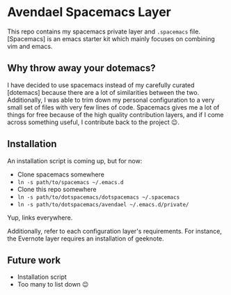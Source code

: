 # Avendael Spacemacs Layer

This repo contains my spacemacs private layer and `.spacemacs` file.
[Spacemacs] is an emacs starter kit which mainly focuses on combining
vim and emacs.

## Why throw away your dotemacs?

I have decided to use spacemacs instead of my carefully curated
[dotemacs] because there are a lot of similarities between the two.
Additionally, I was able to trim down my personal configuration to a very
small set of files with very few lines of code. Spacemacs gives me a lot
of things for free because of the high quality contribution layers, and if
I come across something useful, I contribute back to the project :wink:.

## Installation

An installation script is coming up, but for now:

- Clone spacemacs somewhere
- `ln -s path/to/spacemacs ~/.emacs.d`
- Clone this repo somewhere
- `ln -s path/to/dotspacemacs/dotspacemacs ~/.spacemacs`
- `ln -s path/to/dotspacemacs/avendael ~/.emacs.d/private/`

Yup, links everywhere.

Additionally, refer to each configuration layer's requirements. For instance,
the Evernote layer requires an installation of geeknote.

## Future work

- Installation script
- Too many to list down :wink:
